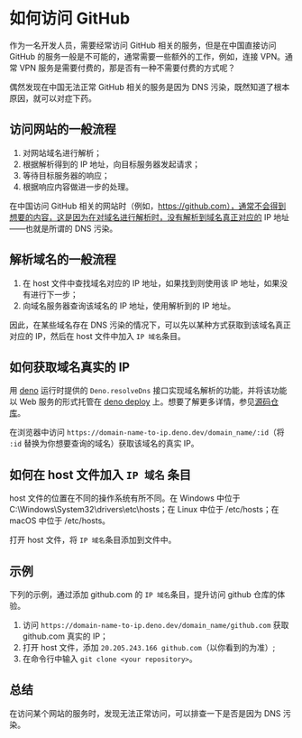 # 如何访问 GitHub

作为一名开发人员，需要经常访问 GitHub 相关的服务，但是在中国直接访问 GitHub 的服务一般是不可能的，通常需要一些额外的工作，例如，连接 VPN。通常 VPN 服务是需要付费的，那是否有一种不需要付费的方式呢？

偶然发现在中国无法正常 GitHub 相关的服务是因为 DNS 污染，既然知道了根本原因，就可以对症下药。

## 访问网站的一般流程

1. 对网站域名进行解析；
2. 根据解析得到的 IP 地址，向目标服务器发起请求；
3. 等待目标服务器的响应；
4. 根据响应内容做进一步的处理。

在中国访问 GitHub 相关的网站时（例如，https://github.com），通常不会得到想要的内容，这是因为在对域名进行解析时，没有解析到域名真正对应的 IP 地址——也就是所谓的 DNS 污染。

## 解析域名的一般流程

1. 在 host 文件中查找域名对应的 IP 地址，如果找到则使用该 IP 地址，如果没有进行下一步；
2. 向域名服务器查询该域名的 IP 地址，使用解析到的 IP 地址。

因此，在某些域名存在 DNS 污染的情况下，可以先以某种方式获取到该域名真正对应的 IP，然后在 host 文件中加入 `IP 域名`条目。

## 如何获取域名真实的 IP

用 [deno](https://deno.com) 运行时提供的 `Deno.resolveDns` 接口实现域名解析的功能，并将该功能以 Web 服务的形式托管在 [deno deploy](https://deno.com/deploy) 上。想要了解更多详情，参见[源码仓库](https://github.com/familyboat/domain_name_to_ip)。

在浏览器中访问 `https://domain-name-to-ip.deno.dev/domain_name/:id`（将 `:id` 替换为你想要查询的域名）获取该域名的真实 IP。

## 如何在 host 文件加入 `IP 域名` 条目

host 文件的位置在不同的操作系统有所不同。在 Windows 中位于 C:\Windows\System32\drivers\etc\hosts；在 Linux 中位于 /etc/hosts；在 macOS 中位于 /etc/hosts。

打开 host 文件，将 `IP 域名`条目添加到文件中。

## 示例

下列的示例，通过添加 github.com 的 `IP 域名`条目，提升访问 github 仓库的体验。

1. 访问 `https://domain-name-to-ip.deno.dev/domain_name/github.com` 获取 github.com 真实的 IP；
2. 打开 host 文件，添加 `20.205.243.166 github.com`（以你看到的为准）;
3. 在命令行中输入 `git clone <your repository>`。

## 总结

在访问某个网站的服务时，发现无法正常访问，可以排查一下是否是因为 DNS 污染。
